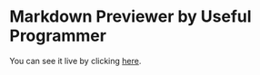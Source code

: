 # Markdown Previewer by Useful Programmer

You can see it live by clicking [here](https://iarobinson.github.io/Markdown-Previewer-by-Useful-Programmer/).
